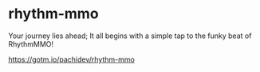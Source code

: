 # rhythm-mmo
Your journey lies ahead;  It all begins with a simple tap to the funky beat of RhythmMMO!

https://gotm.io/pachidev/rhythm-mmo
